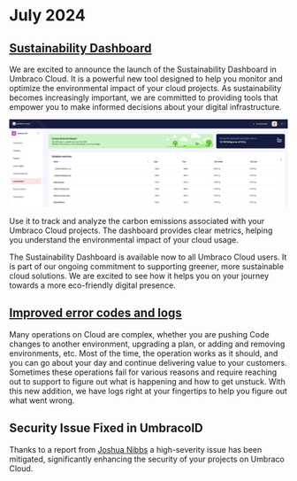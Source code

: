 # July 2024

## [Sustainability Dashboard](https://docs.umbraco.com/umbraco-cloud/getting-started/the-umbraco-cloud-portal/sustainability-dashboard)

We are excited to announce the launch of the Sustainability Dashboard in Umbraco Cloud. It is a powerful new tool designed to help you monitor and optimize the environmental impact of your cloud projects. As sustainability becomes increasingly important, we are committed to providing tools that empower you to make informed decisions about your digital infrastructure.

![Sustainability Dashboard](../images/sustainability-dashboard.png)

Use it to track and analyze the carbon emissions associated with your Umbraco Cloud projects. The dashboard provides clear metrics, helping you understand the environmental impact of your cloud usage.

The Sustainability Dashboard is available now to all Umbraco Cloud users. It is part of our ongoing commitment to supporting greener, more sustainable cloud solutions. We are excited to see how it helps you on your journey towards a more eco-friendly digital presence.

## [Improved error codes and logs](https://docs.umbraco.com/umbraco-cloud/troubleshooting/cloud-errors)

Many operations on Cloud are complex, whether you are pushing Code changes to another environment, upgrading a plan, or adding and removing environments, etc. Most of the time, the operation works as it should, and you can go about your day and continue delivering value to your customers. Sometimes these operations fail for various reasons and require reaching out to support to figure out what is happening and how to get unstuck. With this new addition, we have logs right at your fingertips to help you figure out what went wrong.

## Security Issue Fixed in UmbracoID

Thanks to a report from [Joshua Nibbs](https://www.linkedin.com/in/joshua-nibbs/) a high-severity issue has been mitigated, significantly enhancing the security of your projects on Umbraco Cloud.
